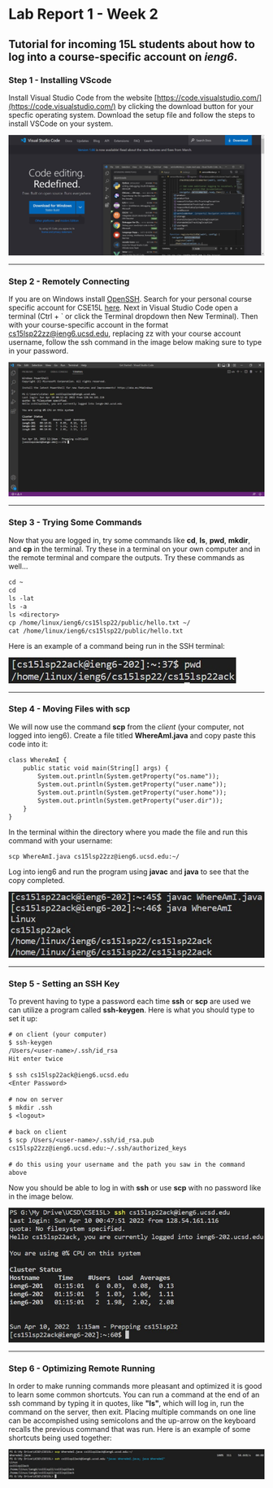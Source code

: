 # **Lab Report 1 - Week 2**
## Tutorial for incoming 15L students about how to log into a course-specific account on *ieng6*.

### **Step 1 - Installing VScode**
Install Visual Studio Code from the website [https://code.visualstudio.com/](https://code.visualstudio.com/) by clicking the download button for your specfic operating system. Download the setup file and follow the steps to install VSCode on your system.

![Image](https://github.com/vishaal-gaddipati/cse15l-lab-reports/blob/main/vscode.jpg?raw=true)

---
### **Step 2 - Remotely Connecting**
If you are on Windows install [OpenSSH](https://docs.microsoft.com/en-us/windows-server/administration/openssh/openssh_install_firstuse). Search for your personal course specific account for CSE15L [here](https://sdacs.ucsd.edu/~icc/index.php). Next in Visual Studio Code open a terminal (Ctrl + ` or click the Terminal dropdown then New Terminal). Then with your course-specific account in the format cs15lsp22zz@ieng6.ucsd.edu, replacing zz with your course account username, follow the ssh command in the image below making sure to type in your password.

![Image](https://github.com/vishaal-gaddipati/cse15l-lab-reports/blob/main/remoteconnect.jpg?raw=true)

---
### **Step 3 - Trying Some Commands**
Now that you are logged in, try some commands like **cd**, **ls**, **pwd**, **mkdir**, and **cp** in the terminal. Try these in a terminal on your own computer and in the remote terminal and compare the outputs. Try these commands as well...
```
cd ~
cd
ls -lat
ls -a
ls <directory>
cp /home/linux/ieng6/cs15lsp22/public/hello.txt ~/
cat /home/linux/ieng6/cs15lsp22/public/hello.txt
```
Here is an example of a command being run in the SSH terminal:

![Image](https://github.com/vishaal-gaddipati/cse15l-lab-reports/blob/main/commandEx.jpg?raw=true)

---
### **Step 4 - Moving Files with scp**
We will now use the command **scp** from the *client* (your computer, not logged into ieng6). Create a file titled **WhereAmI.java** and copy paste this code into it:
```
class WhereAmI {
    public static void main(String[] args) {
        System.out.println(System.getProperty("os.name"));
        System.out.println(System.getProperty("user.name"));
        System.out.println(System.getProperty("user.home"));
        System.out.println(System.getProperty("user.dir"));
    }
}
```
In the terminal within the directory where you made the file and run this command with your username:
```
scp WhereAmI.java cs15lsp22zz@ieng6.ucsd.edu:~/
```

Log into ieng6 and run the program using **javac** and **java** to see that the copy completed.

![Image](https://github.com/vishaal-gaddipati/cse15l-lab-reports/blob/main/scpEx.jpg?raw=true)

---
### **Step 5 - Setting an SSH Key**
To prevent having to type a password each time **ssh** or **scp** are used we can utilize a program called **ssh-keygen**. Here is what you should type to set it up:
```
# on client (your computer)
$ ssh-keygen
/Users/<user-name>/.ssh/id_rsa
Hit enter twice

$ ssh cs15lsp22ack@ieng6.ucsd.edu
<Enter Password>

# now on server
$ mkdir .ssh
$ <logout>

# back on client
$ scp /Users/<user-name>/.ssh/id_rsa.pub cs15lsp22zz@ieng6.ucsd.edu:~/.ssh/authorized_keys

# do this using your username and the path you saw in the command above
```
Now you should be able to log in with **ssh** or use **scp** with no password like in the image below.

![Image](https://github.com/vishaal-gaddipati/cse15l-lab-reports/blob/main/keygen.jpg?raw=true)

---
### **Step 6 - Optimizing Remote Running**
In order to make running commands more pleasant and optimized it is good to learn some common shortcuts. You can run a command at the end of an ssh command by typing it in quotes, like **"ls"**, which will log in, run the command on the server, then exit. Placing multiple commands on one line can be accompished using semicolons and the up-arrow on the keyboard recalls the previous command that was run. Here is an example of some shortcuts being used together:

![Image](https://github.com/vishaal-gaddipati/cse15l-lab-reports/blob/main/optimizing.jpg?raw=true)